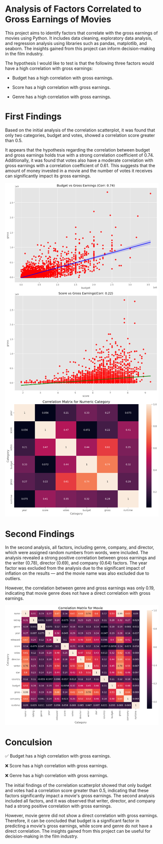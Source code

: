 # Analysis of Factors Correlated to Gross Earnings of Movies
This project aims to identify factors that correlate with the gross earnings of movies using Python. It includes data cleaning, exploratory data analysis, and regression analysis using libraries such as pandas, matplotlib, and seaborn. The insights gained from this project can inform decision-making in the film industry.

The hypothesis I would like to test is that the following three factors would have a high correlation with gross earnings:

* Budget has a high correlation with gross earnings.

* Score has a high correlation with gross earnings.

* Genre has a high correlation with gross earnings.

# First Findings 
Based on the initial analysis of the correlation scatterplot, it was found that only two categories, budget and votes, showed a correlation score greater than 0.5.

It appears that the hypothesis regarding the correlation between budget and gross earnings holds true with a strong correlation coefficient of 0.74. Additionally, it was found that votes also have a moderate correlation with gross earnings with a correlation coefficient of 0.61. This suggests that the amount of money invested in a movie and the number of votes it receives can significantly impact its gross earnings. 

<img align="center" src= "https://github.com/zhicongg13/Movie-Correlations-Project/blob/main/Graphs/1.%20Budget%20vs%20Gross%20Earnings.png">

<img align="center" src= "https://github.com/zhicongg13/Movie-Correlations-Project/blob/main/Graphs/2.%20Score%20vs%20Gross%20Earnings.png">

<img align="center" src= "https://github.com/zhicongg13/Movie-Correlations-Project/blob/main/Graphs/3.%20Correlation%20Matrix%20for%20Numeric%20Category.png">

# Second Findings
In the second analysis, all factors, including genre, company, and director, which were assigned random numbers from words, were included. The analysis revealed a strong positive correlation between gross earnings and the writer (0.78), director (0.69), and company (0.64) factors. The year factor was excluded from the analysis due to the significant impact of inflation on the results — and the movie name was also excluded due to outliers.

However, the correlation between genre and gross earnings was only 0.19, indicating that movie genre does not have a direct correlation with gross earnings.

<img align="center" src= "https://github.com/zhicongg13/Movie-Correlations-Project/blob/main/Graphs/4.%20Correlation%20Matrix%20for%20Movie.png">

# Conculsion
:white_check_mark: Budget has a high correlation with gross earnings.

:x: Score has a high correlation with gross earnings.

:x: Genre has a high correlation with gross earnings.

The initial findings of the correlation scatterplot showed that only budget and votes had a correlation score greater than 0.5, indicating that these factors significantly impact a movie's gross earnings. The second analysis included all factors, and it was observed that writer, director, and company had a strong positive correlation with gross earnings. 

However, movie genre did not show a direct correlation with gross earnings. Therefore, it can be concluded that budget is a significant factor in predicting a movie's gross earnings, while score and genre do not have a direct correlation. The insights gained from this project can be useful for decision-making in the film industry.

